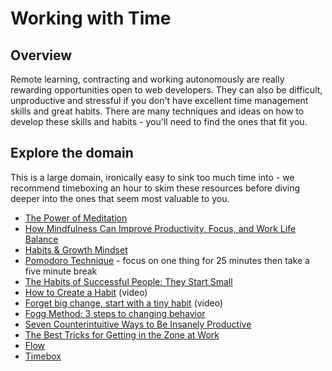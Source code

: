 <!-- DBC start -->
# Working with Time
<!-- DBC end -->
## Overview
Remote learning, contracting and working autonomously are really rewarding opportunities open to web developers. 
They can also be difficult, unproductive and stressful if you don't have excellent time management skills and great habits.
There are many techniques and ideas on how to develop these skills and habits - you'll need to find the ones that fit you.

<!-- DBC start -->
## Explore the domain
This is a large domain, ironically easy to sink too much time into - we recommend timeboxing an hour to skim these resources before diving deeper into the ones that seem most valuable to you.

- [The Power of Meditation](http://blog.bufferapp.com/how-meditation-affects-your-brain)
- [How Mindfulness Can Improve Productivity, Focus, and Work Life Balance](http://www.productivityninja.co.uk/getting-things-done-and-the-mindful-productivity-ninja/)
- [Habits & Growth Mindset](http://blog.bufferapp.com/the-habits-of-successful-people-they-have-a-growth-mindset)
- [Pomodoro Technique](http://pomodorotechnique.com/) - focus on one thing for 25 minutes then take a five minute break
- [The Habits of Successful People: They Start Small](http://blog.bufferapp.com/make-it-big-by-starting-small)
- [How to Create a Habit](http://www.youtube.com/watch?v=C8XG02das-A) (video)
- [Forget big change, start with a tiny habit](http://www.youtube.com/watch?v=AdKUJxjn-R8) (video)
- [Fogg Method: 3 steps to changing behavior](http://www.foggmethod.com/)
- [Seven Counterintuitive Ways to Be Insanely Productive](http://paidtoexist.com/counterintuitive-productivity/)
- [The Best Tricks for Getting in the Zone at Work](http://www.themuse.com/advice/the-best-tricks-for-getting-in-the-zone-at-work)
- [Flow](http://en.wikipedia.org/wiki/Flow_(psychology))
- [Timebox](http://guide.agilealliance.org/guide/timebox)

<!-- DBC end -->
